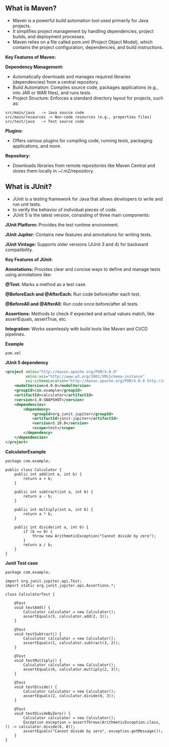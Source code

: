 ## What is Maven?
- Maven is a powerful build automation tool used primarily for Java projects.
- It simplifies project management by handling dependencies, project builds, and deployment processes.
- Maven relies on a file called pom.xml (Project Object Model), which contains the project configuration,
   dependencies, and build instructions.

**Key Features of Maven:**

**Dependency Management:** 
- Automatically downloads and manages required libraries (dependencies) from a central repository.
- Build Automation: Compiles source code, packages applications (e.g., into JAR or WAR files), and runs tests.
- Project Structure: Enforces a standard directory layout for projects, such as:

```
src/main/java   -> Java source code
src/main/resources -> Non-code resources (e.g., properties files)
src/test/java   -> Test source code
```
**Plugins:**
- Offers various plugins for compiling code, running tests, packaging applications, and more.
  
**Repository:**
- Downloads libraries from remote repositories like Maven Central and stores them locally in ~/.m2/repository.

## What is JUnit?
- JUnit is a testing framework for Java that allows developers to write and run unit tests.
- to verify the behavior of individual pieces of code.
- JUnit 5 is the latest version, consisting of three main components:

**JUnit Platform:** Provides the test runtime environment.

**JUnit Jupiter:** Contains new features and annotations for writing tests.

**JUnit Vintage:** Supports older versions (JUnit 3 and 4) for backward compatibility.

**Key Features of JUnit:**

**Annotations:** Provides clear and concise ways to define and manage tests using annotations like:

**@Test:** Marks a method as a test case.

**@BeforeEach and @AfterEach:** Run code before/after each test.

**@BeforeAll and @AfterAll:** Run code once before/after all tests.

**Assertions:** Methods to check if expected and actual values match, like assertEquals, assertTrue, etc.

**Integration:** Works seamlessly with build tools like Maven and CI/CD pipelines.

**Example**

```
pom.xml
```
**JUnit 5 dependency**
```xml
<project xmlns="http://maven.apache.org/POM/4.0.0" 
         xmlns:xsi="http://www.w3.org/2001/XMLSchema-instance" 
         xsi:schemaLocation="http://maven.apache.org/POM/4.0.0 http://maven.apache.org/xsd/maven-4.0.0.xsd">
    <modelVersion>4.0.0</modelVersion>
    <groupId>com.example</groupId>
    <artifactId>calculator</artifactId>
    <version>1.0-SNAPSHOT</version>
    <dependencies>
        <dependency>
            <groupId>org.junit.jupiter</groupId>
            <artifactId>junit-jupiter</artifactId>
            <version>5.10.0</version>
            <scope>test</scope>
        </dependency>
    </dependencies>
</project>
```

**CalculatorExample**
```
package com.example;

public class Calculator {
    public int add(int a, int b) {
        return a + b;
    }

    public int subtract(int a, int b) {
        return a - b;
    }

    public int multiply(int a, int b) {
        return a * b;
    }

    public int divide(int a, int b) {
        if (b == 0) {
            throw new ArithmeticException("Cannot divide by zero");
        }
        return a / b;
    }
}
```

**Junit Test case**
```
package com.example;

import org.junit.jupiter.api.Test;
import static org.junit.jupiter.api.Assertions.*;

class CalculatorTest {

    @Test
    void testAdd() {
        Calculator calculator = new Calculator();
        assertEquals(5, calculator.add(2, 3));
    }

    @Test
    void testSubtract() {
        Calculator calculator = new Calculator();
        assertEquals(1, calculator.subtract(3, 2));
    }

    @Test
    void testMultiply() {
        Calculator calculator = new Calculator();
        assertEquals(6, calculator.multiply(2, 3));
    }

    @Test
    void testDivide() {
        Calculator calculator = new Calculator();
        assertEquals(2, calculator.divide(6, 3));
    }

    @Test
    void testDivideByZero() {
        Calculator calculator = new Calculator();
        Exception exception = assertThrows(ArithmeticException.class, () -> calculator.divide(6, 0));
        assertEquals("Cannot divide by zero", exception.getMessage());
    }
}
```

